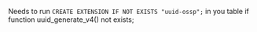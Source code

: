 Needs to run `CREATE EXTENSION IF NOT EXISTS "uuid-ossp";` in you table if function uuid_generate_v4() not exists;
